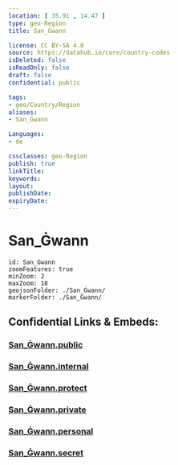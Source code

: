 ```yaml
---
location: [ 35.91 , 14.47 ] 
type: geo-Region
title: San_Ġwann

license: CC BY-SA 4.0
source: https://datahub.io/core/country-codes
isDeleted: false
isReadOnly: false
draft: false
confidential: public

tags:
- geo/Country/Region
aliases:
- San_Ġwann

Languages:
- de

cssclasses: geo-Region
publish: true
linkTitle: 
keywords: 
layout: 
publishDate: 
expiryDate: 
---
```


# San_Ġwann

```leaflet
id: San_Ġwann
zoomFeatures: true 
minZoom: 2 
maxZoom: 18
geojsonFolder: ./San_Ġwann/
markerFolder: ./San_Ġwann/
```


## Confidential Links & Embeds: 

### [San_Ġwann.public](/_public/\Earth\Continent\Europe\Europe~South\Malta\Regions~Malta\Ċentrali\counties~ĊentraliSan_Ġwann.public.md) 

### [San_Ġwann.internal](/_internal/\Earth\Continent\Europe\Europe~South\Malta\Regions~Malta\Ċentrali\counties~ĊentraliSan_Ġwann.internal.md) 

### [San_Ġwann.protect](/_protect/\Earth\Continent\Europe\Europe~South\Malta\Regions~Malta\Ċentrali\counties~ĊentraliSan_Ġwann.protect.md) 

### [San_Ġwann.private](/_private/\Earth\Continent\Europe\Europe~South\Malta\Regions~Malta\Ċentrali\counties~ĊentraliSan_Ġwann.private.md) 

### [San_Ġwann.personal](/_personal/\Earth\Continent\Europe\Europe~South\Malta\Regions~Malta\Ċentrali\counties~ĊentraliSan_Ġwann.personal.md) 

### [San_Ġwann.secret](/_secret/\Earth\Continent\Europe\Europe~South\Malta\Regions~Malta\Ċentrali\counties~ĊentraliSan_Ġwann.secret.md)

